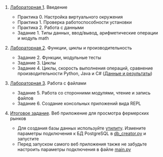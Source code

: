 1. [Лабораторная 1](PythonProject/Demo01). Введение

     - Практика 0. Настройка виртуального окружения
     - Практика 1. Проверка работоспособности установки
     - Практика 2. Работа с данными
     - Задание 1. Типы данных, ввод/вывод, арифметические операции и модуль math

2. [Лабораторная 2](PythonProject/Demo02). Функции, циклы и производительность

     - Задание 2. Функции, модульные тесты
     - Задание 3. Циклы
     - Задание 4. Циклы, скорость выполнения операций, сравнение производительности Python, Java и C# ([Данные и результаты](PythonProject/Demo02/benchmark/data))

3. [Лабораторная 3](PythonProject/Demo03). Работа с файлами

     - Задание 5. Работа со сторонними модулями, чтение и запись файлов
     - Задание 6. Создание консольных приложений вида REPL

4. [Итоговое задание](PythonProject/Farmers_markets). Веб приложение для просмотра фермерских рынков

     - Для создания базы данных используйте [утилиту](PythonProject/Farmers_markets/upload_utility). Измените параметры подключения к БД PostgreSQL в [db_creator.py](PythonProject/Farmers_markets/upload_utility/db_creator.py) и запустите
     - Перед запуском самого веб приложения также не забудьте настроить параметры подключения в файле [main.py](PythonProject/Farmers_markets/web/src/main.py)